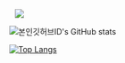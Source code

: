 <a href="https://velog.io/@melonicecream">
    <img 
        src="http://img.shields.io/badge/-Velog-222222?style=flat&logo=Vector Logo Zone&link=https://velog.io/@melonicecream"
        style="height : auto; margin-left : 10px; margin-right : 10px;"/>
</a>

![본인깃허브ID's GitHub stats](https://github-readme-stats.vercel.app/api?username=melonicecream&show_icons=true&theme=dracula) 

[![Top Langs](https://github-readme-stats.vercel.app/api/top-langs/?username=melonicecream&layout=compact&theme=dracula&langs_count=3)](https://github.com/anuraghazra/github-readme-stats)
